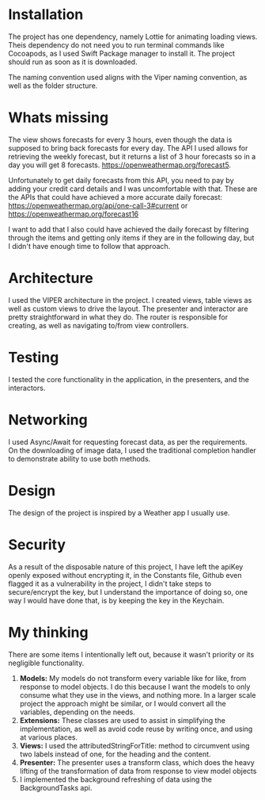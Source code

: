 # Installation
The project has one dependency, namely Lottie for animating loading views. Theis dependency do not need you to run terminal commands like Cocoapods, as I used Swift Package manager to install it. The project should run as soon as it is downloaded.

The naming convention used aligns with the Viper naming convention, as well as the folder structure.


# Whats missing

The view shows forecasts for every 3 hours, even though the data is supposed to bring back forecasts for every day. The API I used allows for retrieving the weekly forecast, but it returns a list of 3 hour forecasts so in a day you will get 8 forecasts. https://openweathermap.org/forecast5.

Unfortunately to get daily forecasts from this API, you need to pay by adding your credit card details and I was uncomfortable with that. These are the APIs that could have achieved a more accurate daily forecast:
https://openweathermap.org/api/one-call-3#current or
https://openweathermap.org/forecast16

I want to add that I also could have achieved the daily forecast by filtering through the items and getting only items if they are in the following day, but I didn't have enough time to follow that approach.

# Architecture
I used the VIPER architecture in the project. I created views, table views as well as custom views to drive the layout. The presenter and interactor are pretty straightforward in what they do. The router is responsible for creating, as well as navigating to/from view controllers.


# Testing
I tested the core functionality in the application, in the presenters, and the interactors.


# Networking
I used Async/Await for requesting forecast data, as per the requirements. On the downloading of image data, I used the traditional completion handler to demonstrate ability to use both methods.


# Design
The design of the project is inspired by a Weather app I usually use.


# Security
As a result of the disposable nature of this project, I have left the apiKey openly exposed without encrypting it, in the Constants file, Github even flagged it as a vulnerability in the project, I didn't take steps to secure/encrypt the key, but I understand the importance of doing so, one way I would have done that, is by keeping the key in the Keychain.


# My thinking
There are some items I intentionally left out, because it wasn't priority or its negligible functionality.

1. **Models:** My models do not transform every variable like for like, from response to model objects. I do this because I want the models to only consume what they use in the views, and nothing more. In a larger scale project the approach might be similar, or I would convert all the variables, depending on the needs.
2. **Extensions:** These classes are used to assist in simplifying the implementation, as well as avoid code reuse by writing once, and using at various places.
3. **Views:** I used the attributedStringForTitle: method to circumvent using two labels instead of one, for the heading and the content.
4. **Presenter:** The presenter uses a transform class, which does the heavy lifting of the transformation of data from response to view model objects
5. I implemented the background refreshing of data using the BackgroundTasks api.
